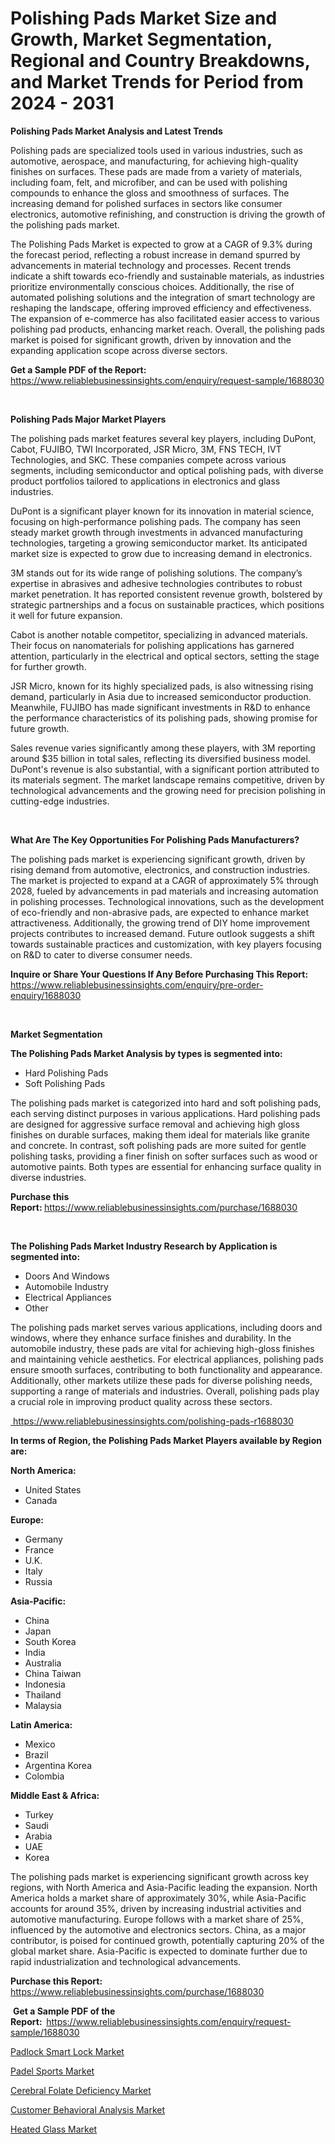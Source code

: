 <p><h1>Polishing Pads Market Size and Growth, Market Segmentation, Regional and Country Breakdowns, and Market Trends for Period from 2024 -  2031</h1></p><p><strong>Polishing Pads Market Analysis and Latest Trends</strong></p>
<p><p>Polishing pads are specialized tools used in various industries, such as automotive, aerospace, and manufacturing, for achieving high-quality finishes on surfaces. These pads are made from a variety of materials, including foam, felt, and microfiber, and can be used with polishing compounds to enhance the gloss and smoothness of surfaces. The increasing demand for polished surfaces in sectors like consumer electronics, automotive refinishing, and construction is driving the growth of the polishing pads market.</p><p>The Polishing Pads Market is expected to grow at a CAGR of 9.3% during the forecast period, reflecting a robust increase in demand spurred by advancements in material technology and processes. Recent trends indicate a shift towards eco-friendly and sustainable materials, as industries prioritize environmentally conscious choices. Additionally, the rise of automated polishing solutions and the integration of smart technology are reshaping the landscape, offering improved efficiency and effectiveness. The expansion of e-commerce has also facilitated easier access to various polishing pad products, enhancing market reach. Overall, the polishing pads market is poised for significant growth, driven by innovation and the expanding application scope across diverse sectors.</p></p>
<p><strong>Get a Sample PDF of the Report:&nbsp;</strong> <a href="https://www.reliablebusinessinsights.com/enquiry/request-sample/1688030?utm_campaign=84&utm_medium=2&utm_source=Github&utm_content=ia&utm_term=13112024&utm_id=polishing-pads">https://www.reliablebusinessinsights.com/enquiry/request-sample/1688030</a></p>
<p>&nbsp;</p>
<p><strong>Polishing Pads Major Market Players</strong></p>
<p><p>The polishing pads market features several key players, including DuPont, Cabot, FUJIBO, TWI Incorporated, JSR Micro, 3M, FNS TECH, IVT Technologies, and SKC. These companies compete across various segments, including semiconductor and optical polishing pads, with diverse product portfolios tailored to applications in electronics and glass industries.</p><p>DuPont is a significant player known for its innovation in material science, focusing on high-performance polishing pads. The company has seen steady market growth through investments in advanced manufacturing technologies, targeting a growing semiconductor market. Its anticipated market size is expected to grow due to increasing demand in electronics.</p><p>3M stands out for its wide range of polishing solutions. The company’s expertise in abrasives and adhesive technologies contributes to robust market penetration. It has reported consistent revenue growth, bolstered by strategic partnerships and a focus on sustainable practices, which positions it well for future expansion.</p><p>Cabot is another notable competitor, specializing in advanced materials. Their focus on nanomaterials for polishing applications has garnered attention, particularly in the electrical and optical sectors, setting the stage for further growth. </p><p>JSR Micro, known for its highly specialized pads, is also witnessing rising demand, particularly in Asia due to increased semiconductor production. Meanwhile, FUJIBO has made significant investments in R&D to enhance the performance characteristics of its polishing pads, showing promise for future growth.</p><p>Sales revenue varies significantly among these players, with 3M reporting around $35 billion in total sales, reflecting its diversified business model. DuPont's revenue is also substantial, with a significant portion attributed to its materials segment. The market landscape remains competitive, driven by technological advancements and the growing need for precision polishing in cutting-edge industries.</p></p>
<p>&nbsp;</p>
<p><strong>What Are The Key Opportunities For Polishing Pads Manufacturers?</strong></p>
<p><p>The polishing pads market is experiencing significant growth, driven by rising demand from automotive, electronics, and construction industries. The market is projected to expand at a CAGR of approximately 5% through 2028, fueled by advancements in pad materials and increasing automation in polishing processes. Technological innovations, such as the development of eco-friendly and non-abrasive pads, are expected to enhance market attractiveness. Additionally, the growing trend of DIY home improvement projects contributes to increased demand. Future outlook suggests a shift towards sustainable practices and customization, with key players focusing on R&D to cater to diverse consumer needs.</p></p>
<p><strong>Inquire or Share Your Questions If Any Before Purchasing This Report:</strong> <a href="https://www.reliablebusinessinsights.com/enquiry/pre-order-enquiry/1688030?utm_campaign=84&utm_medium=2&utm_source=Github&utm_content=ia&utm_term=13112024&utm_id=polishing-pads">https://www.reliablebusinessinsights.com/enquiry/pre-order-enquiry/1688030</a></p>
<p>&nbsp;</p>
<p><strong>Market Segmentation</strong></p>
<p><strong>The Polishing Pads Market Analysis by types is segmented into:</strong></p>
<p><ul><li>Hard Polishing Pads</li><li>Soft Polishing Pads</li></ul></p>
<p><p>The polishing pads market is categorized into hard and soft polishing pads, each serving distinct purposes in various applications. Hard polishing pads are designed for aggressive surface removal and achieving high gloss finishes on durable surfaces, making them ideal for materials like granite and concrete. In contrast, soft polishing pads are more suited for gentle polishing tasks, providing a finer finish on softer surfaces such as wood or automotive paints. Both types are essential for enhancing surface quality in diverse industries.</p></p>
<p><strong>Purchase this Report:&nbsp;</strong><a href="https://www.reliablebusinessinsights.com/purchase/1688030?utm_campaign=84&utm_medium=2&utm_source=Github&utm_content=ia&utm_term=13112024&utm_id=polishing-pads">https://www.reliablebusinessinsights.com/purchase/1688030</a></p>
<p>&nbsp;</p>
<p><strong>The Polishing Pads Market Industry Research by Application is segmented into:</strong></p>
<p><ul><li>Doors And Windows</li><li>Automobile Industry</li><li>Electrical Appliances</li><li>Other</li></ul></p>
<p><p>The polishing pads market serves various applications, including doors and windows, where they enhance surface finishes and durability. In the automobile industry, these pads are vital for achieving high-gloss finishes and maintaining vehicle aesthetics. For electrical appliances, polishing pads ensure smooth surfaces, contributing to both functionality and appearance. Additionally, other markets utilize these pads for diverse polishing needs, supporting a range of materials and industries. Overall, polishing pads play a crucial role in improving product quality across these sectors.</p></p>
<p><a href="https://www.reliablebusinessinsights.com/polishing-pads-r1688030?utm_campaign=84&utm_medium=2&utm_source=Github&utm_content=ia&utm_term=13112024&utm_id=polishing-pads">&nbsp;https://www.reliablebusinessinsights.com/polishing-pads-r1688030</a></p>
<p><strong>In terms of Region, the Polishing Pads Market Players available by Region are:</strong></p>
<p>
    <p> <strong> North America: </strong>
        <ul>
            <li>United States</li>
            <li>Canada</li>
        </ul>
        </p> 
    <p> <strong> Europe: </strong>
        <ul>
            <li>Germany</li>
            <li>France</li>
            <li>U.K.</li>
            <li>Italy</li>
            <li>Russia</li>
        </ul>
        </p> 
    <p> <strong> Asia-Pacific: </strong>
        <ul>
            <li>China</li>
            <li>Japan</li>
            <li>South Korea</li>
            <li>India</li>
            <li>Australia</li>
            <li>China Taiwan</li>
            <li>Indonesia</li>
            <li>Thailand</li>
            <li>Malaysia</li>
        </ul>
        </p> 
    <p> <strong> Latin America: </strong>
        <ul>
            <li>Mexico</li>
            <li>Brazil</li>
            <li>Argentina Korea</li>
            <li>Colombia</li>
        </ul>
        </p> 
    <p> <strong> Middle East & Africa: </strong>
        <ul>
            <li>Turkey</li>
            <li>Saudi</li>
            <li>Arabia</li>
            <li>UAE</li>
            <li>Korea</li>
        </ul>
    </p>
    </p>
<p><p>The polishing pads market is experiencing significant growth across key regions, with North America and Asia-Pacific leading the expansion. North America holds a market share of approximately 30%, while Asia-Pacific accounts for around 35%, driven by increasing industrial activities and automotive manufacturing. Europe follows with a market share of 25%, influenced by the automotive and electronics sectors. China, as a major contributor, is poised for continued growth, potentially capturing 20% of the global market share. Asia-Pacific is expected to dominate further due to rapid industrialization and technological advancements.</p></p>
<p><strong>Purchase this Report: </strong><a href="https://www.reliablebusinessinsights.com/purchase/1688030?utm_campaign=84&utm_medium=2&utm_source=Github&utm_content=ia&utm_term=13112024&utm_id=polishing-pads">https://www.reliablebusinessinsights.com/purchase/1688030</a></p>
<p>&nbsp;<strong>Get a Sample PDF of the Report:&nbsp;&nbsp;</strong><a href="https://www.reliablebusinessinsights.com/enquiry/request-sample/1688030?utm_campaign=84&utm_medium=2&utm_source=Github&utm_content=ia&utm_term=13112024&utm_id=polishing-pads">https://www.reliablebusinessinsights.com/enquiry/request-sample/1688030</a></p>
<p><strong></strong></p>
<p><p><a href="https://www.linkedin.com/pulse/insights-padlock-smart-lock-market-size-which-expanding-147-5yhnf?utm_campaign=84&utm_medium=2&utm_source=Github&utm_content=ia&utm_term=13112024&utm_id=polishing-pads">Padlock Smart Lock Market</a></p><p><a href="https://www.linkedin.com/pulse/padel-sports-market-growth-outlook-from-2024-2031-projecting-ut7if?utm_campaign=84&utm_medium=2&utm_source=Github&utm_content=ia&utm_term=13112024&utm_id=polishing-pads">Padel Sports Market</a></p><p><a href="https://issuu.com/reportprime-2/docs/cerebral-folate-deficiency-market-s_5b1b1da9f8d321?utm_campaign=84&utm_medium=2&utm_source=Github&utm_content=ia&utm_term=13112024&utm_id=polishing-pads">Cerebral Folate Deficiency Market</a></p><p><a href="https://issuu.com/reportprime-2/docs/customer-behavioral-analysis-market_685a9e7aff8bc0?utm_campaign=84&utm_medium=2&utm_source=Github&utm_content=ia&utm_term=13112024&utm_id=polishing-pads">Customer Behavioral Analysis Market</a></p><p><a href="https://github.com/AngelaWalsh696/Market-Research-Report-List-1/blob/main/heated-glass-market.md?utm_campaign=84&utm_medium=2&utm_source=Github&utm_content=ia&utm_term=13112024&utm_id=polishing-pads">Heated Glass Market</a></p></p>
